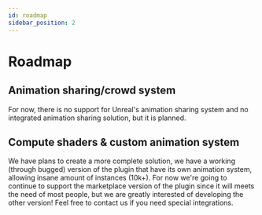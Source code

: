 ```yaml
---
id: roadmap
sidebar_position: 2
---
```


# Roadmap

## Animation sharing/crowd system
For now, there is no support for Unreal's animation sharing system and no integrated animation sharing solution, but it is planned.

## Compute shaders & custom animation system
We have plans to create a more complete solution, we have a working (through bugged) version of the plugin that have its own animation system, allowing insane amount of instances (10k+). For now we're going to continue to support the marketplace version of the plugin since it will meets the need of most people, but we are greatly interested of developing the other version! Feel free to contact us if you need special integrations.